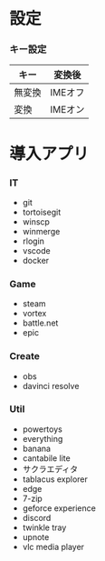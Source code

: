 # 設定
### キー設定
|キー|変換後|
|---|---|
|無変換|IMEオフ|
|変換|IMEオン|

# 導入アプリ
### IT
* git
* tortoisegit
* winscp
* winmerge
* rlogin
* vscode
* docker

### Game
* steam
* vortex
* battle.net
* epic

### Create
* obs
* davinci resolve

### Util
* powertoys
* everything
* banana
* cantabile lite
* サクラエディタ
* tablacus explorer
* edge
* 7-zip
* geforce experience
* discord
* twinkle tray
* upnote
* vlc media player
